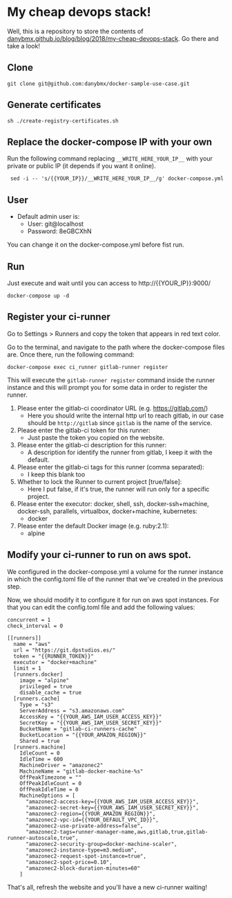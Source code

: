 # My cheap devops stack!

Well, this is a repository to store the contents of [danybmx.github.io/blog/blog/2018/my-cheap-devops-stack](https://danybmx.github.io/blog/blog/2018/my-cheap-devops-stack). Go there and take a look!

## Clone
```
git clone git@github.com:danybmx/docker-sample-use-case.git
```

## Generate certificates
```
sh ./create-registry-certificates.sh
```

## Replace the docker-compose IP with your own

Run the following command replacing `__WRITE_HERE_YOUR_IP__` with your private or public IP (it depends if you want it online).
```
 sed -i -- 's/{{YOUR_IP}}/__WRITE_HERE_YOUR_IP__/g' docker-compose.yml
```

## User
- Default admin user is:
    - User: git@localhost
    - Password: 8eGBCXhN

You can change it on the docker-compose.yml before fist run.

## Run
Just execute and wait until you can access to http://{{YOUR_IP}}:9000/
```
docker-compose up -d
```

## Register your ci-runner

Go to Settings > Runners and copy the token that appears in red text color.

Go to the terminal, and navigate to the path where the docker-compose files are. Once there, run the following command:
```
docker-compose exec ci_runner gitlab-runner register
```

This will execute the `gitlab-runner register` command inside the runner instance and this will prompt you for some data in order to register the runner.

1. Please enter the gitlab-ci coordinator URL (e.g. https://gitlab.com/)
    - Here you should write the internal http url to reach gitlab, in our case should be `http://gitlab` since `gitlab` is the name of the service.
2. Please enter the gitlab-ci token for this runner:
    - Just paste the token you copied on the website.
3. Please enter the gitlab-ci description for this runner:
    - A description for identify the runner from gitlab, I keep it with the default.
4. Please enter the gitlab-ci tags for this runner (comma separated):
    - I keep this blank too
5. Whether to lock the Runner to current project [true/false]:
    - Here I put false, if it's true, the runner will run only for a specific project.
6. Please enter the executor: docker, shell, ssh, docker-ssh+machine, docker-ssh, parallels, virtualbox, docker+machine, kubernetes:
    - docker
7. Please enter the default Docker image (e.g. ruby:2.1):
    - alpine

## Modify your ci-runner to run on aws spot.

We configured in the docker-compose.yml a volume for the runner instance in which the config.toml file of the runner that we've created in the previous step.

Now, we should modify it to configure it for run on aws spot instances. For that you can edit the config.toml file and add the following values:

```
concurrent = 1
check_interval = 0

[[runners]]
  name = "aws"
  url = "https://git.dpstudios.es/"
  token = "{{RUNNER_TOKEN}}"
  executor = "docker+machine"
  limit = 1
  [runners.docker]
    image = "alpine"
    privileged = true
    disable_cache = true
  [runners.cache]
    Type = "s3"
    ServerAddress = "s3.amazonaws.com"
    AccessKey = "{{YOUR_AWS_IAM_USER_ACCESS_KEY}}"
    SecretKey = "{{YOUR_AWS_IAM_USER_SECRET_KEY}}"
    BucketName = "gitlab-ci-runners-cache"
    BucketLocation = "{{YOUR_AMAZON_REGION}}"
    Shared = true
  [runners.machine]
    IdleCount = 0
    IdleTime = 600
    MachineDriver = "amazonec2"
    MachineName = "gitlab-docker-machine-%s"
    OffPeakTimezone = ""
    OffPeakIdleCount = 0
    OffPeakIdleTime = 0
    MachineOptions = [
      "amazonec2-access-key={{YOUR_AWS_IAM_USER_ACCESS_KEY}}",
      "amazonec2-secret-key={{YOUR_AWS_IAM_USER_SECRET_KEY}}",
      "amazonec2-region={{YOUR_AMAZON_REGION}}",
      "amazonec2-vpc-id={{YOUR_DEFAULT_VPC_ID}}",
      "amazonec2-use-private-address=false",
      "amazonec2-tags=runner-manager-name,aws,gitlab,true,gitlab-runner-autoscale,true",
      "amazonec2-security-group=docker-machine-scaler",
      "amazonec2-instance-type=m3.medium",
      "amazonec2-request-spot-instance=true",
      "amazonec2-spot-price=0.10",
      "amazonec2-block-duration-minutes=60"
    ]
```

That's all, refresh the website and you'll have a new ci-runner waiting!
